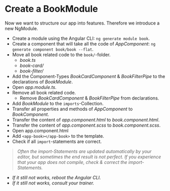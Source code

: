 # Create a BookModule
Now we want to structure our app into features.
Therefore we introduce a new NgModule.

- Create a module using the Angular CLI: `ng generate module book`.
- Create a component that will take all the code of _AppComponent_: `ng generate component book/book --flat`.
- Move all book related code to the `book/`-folder.
    - _book.ts_
    - _book-card/_
    - _book-filter/_
- Add the Component-Types _BookCardComponent_ & _BookFilterPipe_ to the declarations of _BookModule_.
- Open _app.module.ts_.
- Remove all book related code.
    - Remove _BookCardComponent_ & _BookFilterPipe_ from declarations.
- Add _BookModule_ to the `imports`-Collection.
- Transfer all properties and methods of _AppComponent_ to _BookComponent_.
- Transfer the content of _app.component.html_ to _book.component.html_.
- Transfer the content of _app.component.scss_ to _book.component.scss_.
- Open app.component.html
- Add `<app-book></app-book>` to the template.
- Check if all `import`-statements are correct.

> *Often the import-Statements are updated automatically by your editor, but sometimes the end result is not perfect. If you experience that your app does not compile, check & correct the import-Statements.*
- *If it still not works, reboot the Angular CLI.*
- *If it still not works, consult your trainer.*
